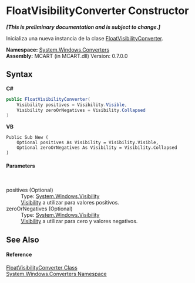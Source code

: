 # FloatVisibilityConverter Constructor 
 _**\[This is preliminary documentation and is subject to change.\]**_

Inicializa una nueva instancia de la clase <a href="c6605079-a38c-1536-ad09-5b97767bb6dc">FloatVisibilityConverter</a>.

**Namespace:**&nbsp;<a href="209509be-498c-78bd-c9c1-8c3bc31f7d1f">System.Windows.Converters</a><br />**Assembly:**&nbsp;MCART (in MCART.dll) Version: 0.7.0.0

## Syntax

**C#**<br />
``` C#
public FloatVisibilityConverter(
	Visibility positives = Visibility.Visible,
	Visibility zeroOrNegatives = Visibility.Collapsed
)
```

**VB**<br />
``` VB
Public Sub New ( 
	Optional positives As Visibility = Visibility.Visible,
	Optional zeroOrNegatives As Visibility = Visibility.Collapsed
)
```


#### Parameters
&nbsp;<dl><dt>positives (Optional)</dt><dd>Type: <a href="http://msdn2.microsoft.com/es-es/library/ms590101" target="_blank">System.Windows.Visibility</a><br /><a href="http://msdn2.microsoft.com/es-es/library/ms590101" target="_blank">Visibility</a> a utilizar para valores positivos.</dd><dt>zeroOrNegatives (Optional)</dt><dd>Type: <a href="http://msdn2.microsoft.com/es-es/library/ms590101" target="_blank">System.Windows.Visibility</a><br /><a href="http://msdn2.microsoft.com/es-es/library/ms590101" target="_blank">Visibility</a> a utilizar para cero y valores negativos.</dd></dl>

## See Also


#### Reference
<a href="c6605079-a38c-1536-ad09-5b97767bb6dc">FloatVisibilityConverter Class</a><br /><a href="209509be-498c-78bd-c9c1-8c3bc31f7d1f">System.Windows.Converters Namespace</a><br />